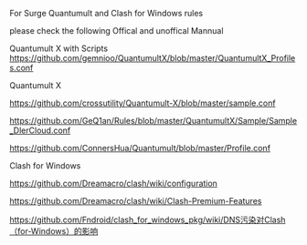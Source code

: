 For Surge Quantumult and Clash for Windows rules

please check the following Offical and unoffical Mannual

Quantumult X with Scripts  https://github.com/gemnioo/QuantumultX/blob/master/QuantumultX_Profiles.conf

Quantumult X  

https://github.com/crossutility/Quantumult-X/blob/master/sample.conf

https://github.com/GeQ1an/Rules/blob/master/QuantumultX/Sample/Sample_DlerCloud.conf

https://github.com/ConnersHua/Quantumult/blob/master/Profile.conf

Clash for Windows 

https://github.com/Dreamacro/clash/wiki/configuration

https://github.com/Dreamacro/clash/wiki/Clash-Premium-Features

https://github.com/Fndroid/clash_for_windows_pkg/wiki/DNS污染对Clash（for-Windows）的影响
